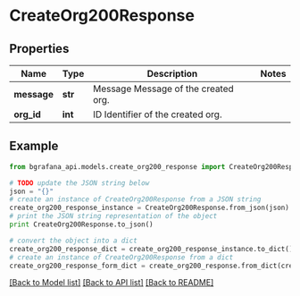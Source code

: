 # CreateOrg200Response


## Properties
Name | Type | Description | Notes
------------ | ------------- | ------------- | -------------
**message** | **str** | Message Message of the created org. | 
**org_id** | **int** | ID Identifier of the created org. | 

## Example

```python
from bgrafana_api.models.create_org200_response import CreateOrg200Response

# TODO update the JSON string below
json = "{}"
# create an instance of CreateOrg200Response from a JSON string
create_org200_response_instance = CreateOrg200Response.from_json(json)
# print the JSON string representation of the object
print CreateOrg200Response.to_json()

# convert the object into a dict
create_org200_response_dict = create_org200_response_instance.to_dict()
# create an instance of CreateOrg200Response from a dict
create_org200_response_form_dict = create_org200_response.from_dict(create_org200_response_dict)
```
[[Back to Model list]](../README.md#documentation-for-models) [[Back to API list]](../README.md#documentation-for-api-endpoints) [[Back to README]](../README.md)


